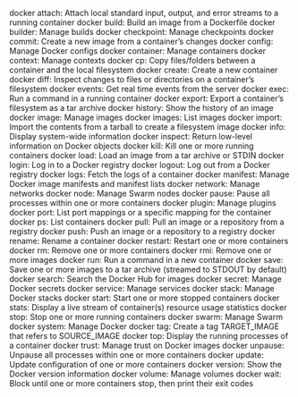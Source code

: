 docker attach:	Attach local standard input, output, and error streams to a running container
docker build:	Build an image from a Dockerfile
docker builder:	Manage builds
docker checkpoint:	Manage checkpoints
docker commit:	Create a new image from a container’s changes
docker config:	Manage Docker configs
docker container:	Manage containers
docker context:	Manage contexts
docker cp:	    Copy files/folders between a container and the local filesystem
docker create:	Create a new container
docker diff:	Inspect changes to files or directories on a container’s filesystem
docker events:	Get real time events from the server
docker exec:	Run a command in a running container
docker export:	Export a container’s filesystem as a tar archive
docker history:	Show the history of an image
docker image:	Manage images
docker images:	List images
docker import:	Import the contents from a tarball to create a filesystem image
docker info:	Display system-wide information
docker inspect:	Return low-level information on Docker objects
docker kill:	Kill one or more running containers
docker load:	Load an image from a tar archive or STDIN
docker login:	Log in to a Docker registry
docker logout:	Log out from a Docker registry
docker logs:	Fetch the logs of a container
docker manifest:    Manage Docker image manifests and manifest lists
docker network:	Manage networks
docker node:	Manage Swarm nodes
docker pause:	Pause all processes within one or more containers
docker plugin:	Manage plugins
docker port:	List port mappings or a specific mapping for the container
docker ps:	List containers
docker pull:	Pull an image or a repository from a registry
docker push:	Push an image or a repository to a registry
docker rename:	Rename a container
docker restart:	Restart one or more containers
docker rm:	Remove one or more containers
docker rmi:	Remove one or more images
docker run:	Run a command in a new container
docker save:	Save one or more images to a tar archive (streamed to STDOUT by default)
docker search:	Search the Docker Hub for images
docker secret:	Manage Docker secrets
docker service:	Manage services
docker stack:	Manage Docker stacks
docker start:	Start one or more stopped containers
docker stats:	Display a live stream of container(s) resource usage statistics
docker stop:	Stop one or more running containers
docker swarm:	Manage Swarm
docker system:	Manage Docker
docker tag:	Create a tag TARGET_IMAGE that refers to SOURCE_IMAGE
docker top:	Display the running processes of a container
docker trust:	Manage trust on Docker images
docker unpause:	Unpause all processes within one or more containers
docker update:	Update configuration of one or more containers
docker version:	Show the Docker version information
docker volume:	Manage volumes
docker wait:	Block until one or more containers stop, then print their exit codes